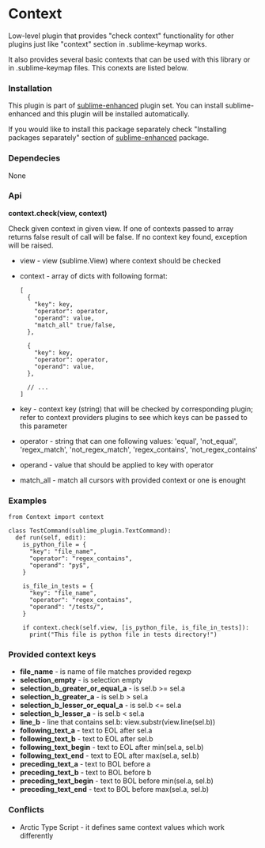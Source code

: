 # Context

Low-level plugin that provides "check context" functionality for other plugins
just like "context" section in .sublime-keymap works.

It also provides several basic contexts that can be used with this library or
in .sublime-keymap files. This conexts are listed below.


### Installation

This plugin is part of [sublime-enhanced](http://github.com/shagabutdinov/sublime-enhanced)
plugin set. You can install sublime-enhanced and this plugin will be installed
automatically.

If you would like to install this package separately check "Installing packages
separately" section of [sublime-enhanced](http://github.com/shagabutdinov/sublime-enhanced)
package.


### Dependecies

None


### Api

  **context.check(view, context)**

  Check given context in given view. If one of
  contexts passed to array returns false result of call will be false. If no
  context key found, exception will be raised.

  - view - view (sublime.View) where context should be checked

  - context - array of dicts with following format:
    ```
    [
      {
        "key": key,
        "operator": operator,
        "operand": value,
        "match_all" true/false,
      },

      {
        "key": key,
        "operator": operator,
        "operand": value,
      },

      // ...
    ]
    ```

  - key - context key (string) that will be checked by corresponding plugin;
    refer to context providers plugins to see which keys can be passed to
    this parameter

  - operator - string that can one following values: 'equal', 'not_equal',
    'regex_match', 'not_regex_match', 'regex_contains', 'not_regex_contains'

  - operand - value that should be applied to key with operator

  - match_all - match all cursors with provided context or one is enought


### Examples

    from Context import context

    class TestCommand(sublime_plugin.TextCommand):
      def run(self, edit):
        is_python_file = {
          "key": "file_name",
          "operator": "regex_contains",
          "operand": "py$",
        }

        is_file_in_tests = {
          "key": "file_name",
          "operator": "regex_contains",
          "operand": "/tests/",
        }

        if context.check(self.view, [is_python_file, is_file_in_tests]):
          print("This file is python file in tests directory!")


### Provided context keys

- **file_name** - is name of file matches provided regexp
- **selection_empty** - is selection empty
- **selection_b_greater_or_equal_a** - is sel.b >= sel.a
- **selection_b_greater_a** - is sel.b > sel.a
- **selection_b_lesser_or_equal_a** - is sel.b <= sel.a
- **selection_b_lesser_a** - is sel.b < sel.a
- **line_b** - line that contains sel.b: view.substr(view.line(sel.b))
- **following_text_a** - text to EOL after sel.a
- **following_text_b** - text to EOL after sel.b
- **following_text_begin** - text to EOL after min(sel.a, sel.b)
- **following_text_end** - text to EOL after max(sel.a, sel.b)
- **preceding_text_a** - text to BOL before a
- **preceding_text_b** - text to BOL before b
- **preceding_text_begin** - text to BOL before min(sel.a, sel.b)
- **preceding_text_end** - text to BOL before max(sel.a, sel.b)

### Conflicts

  * Arctic Type Script - it defines same context values which work differently
